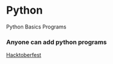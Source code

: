 # Python
Python Basics Programs
### Anyone can add python programs
 [Hacktoberfest](https://hacktoberfest.com/) 
